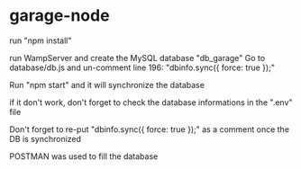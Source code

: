 # garage-node

run "npm install"


run WampServer and create the MySQL database "db_garage"
Go to database/db.js and un-comment line 196: "dbinfo.sync({ force: true });"

Run "npm start" and it will synchronize the database

if it don't work, don't forget to check the database informations in the ".env" file

Don't forget to re-put "dbinfo.sync({ force: true });" as a comment once the DB is synchronized


POSTMAN was used to fill the database
